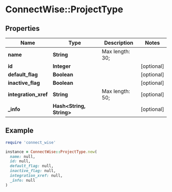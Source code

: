 # ConnectWise::ProjectType

## Properties

| Name | Type | Description | Notes |
| ---- | ---- | ----------- | ----- |
| **name** | **String** |  Max length: 30; |  |
| **id** | **Integer** |  | [optional] |
| **default_flag** | **Boolean** |  | [optional] |
| **inactive_flag** | **Boolean** |  | [optional] |
| **integration_xref** | **String** |  Max length: 50; | [optional] |
| **_info** | **Hash&lt;String, String&gt;** |  | [optional] |

## Example

```ruby
require 'connect_wise'

instance = ConnectWise::ProjectType.new(
  name: null,
  id: null,
  default_flag: null,
  inactive_flag: null,
  integration_xref: null,
  _info: null
)
```

